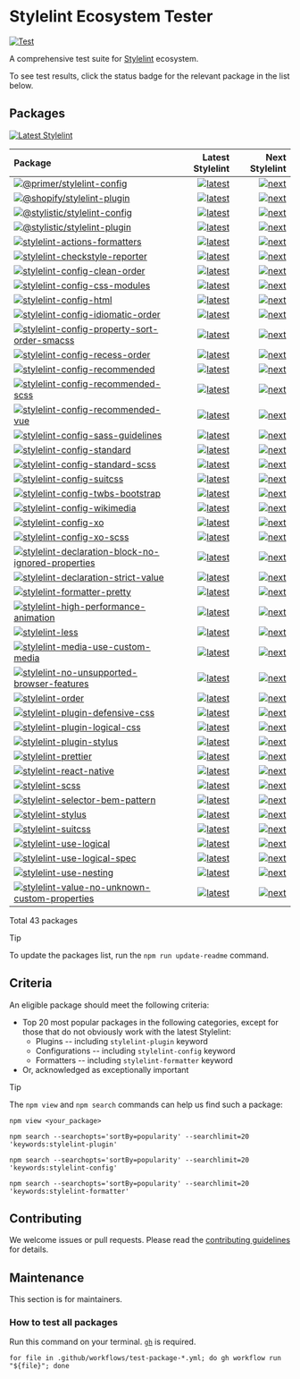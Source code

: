 # Stylelint Ecosystem Tester

[![Test](https://github.com/stylelint/stylelint-ecosystem-tester/actions/workflows/test.yml/badge.svg)](https://github.com/stylelint/stylelint-ecosystem-tester/actions/workflows/test.yml)

A comprehensive test suite for [Stylelint](https://stylelint.io) ecosystem.

To see test results, click the status badge for the relevant package in the list below.

## Packages

[![Latest Stylelint](https://img.shields.io/npm/v/stylelint.svg?label=Latest+Stylelint)](https://www.npmjs.com/package/stylelint)

<!-- START:PACKAGES -->

| Package                                                                                                                                                                                                                     |                                                                                                                                                                                                                                                                                                                        Latest Stylelint |                                                                                                                                                                                                                                                                                                                    Next Stylelint |
| :-------------------------------------------------------------------------------------------------------------------------------------------------------------------------------------------------------------------------- | --------------------------------------------------------------------------------------------------------------------------------------------------------------------------------------------------------------------------------------------------------------------------------------------------------------------------------------: | --------------------------------------------------------------------------------------------------------------------------------------------------------------------------------------------------------------------------------------------------------------------------------------------------------------------------------: |
| [![@primer/stylelint-config](https://img.shields.io/npm/v/@primer/stylelint-config.svg)](https://www.npmjs.com/package/@primer/stylelint-config)                                                                            |                                                     [![latest](https://github.com/stylelint/stylelint-ecosystem-tester/actions/workflows/test-package-primer-stylelint-config-0ab.latest.yml/badge.svg)](https://github.com/stylelint/stylelint-ecosystem-tester/actions/workflows/test-package-primer-stylelint-config-0ab.latest.yml) |                                                     [![next](https://github.com/stylelint/stylelint-ecosystem-tester/actions/workflows/test-package-primer-stylelint-config-0ab.next.yml/badge.svg)](https://github.com/stylelint/stylelint-ecosystem-tester/actions/workflows/test-package-primer-stylelint-config-0ab.next.yml) |
| [![@shopify/stylelint-plugin](https://img.shields.io/npm/v/@shopify/stylelint-plugin.svg)](https://www.npmjs.com/package/@shopify/stylelint-plugin)                                                                         |                                                   [![latest](https://github.com/stylelint/stylelint-ecosystem-tester/actions/workflows/test-package-shopify-stylelint-plugin-a90.latest.yml/badge.svg)](https://github.com/stylelint/stylelint-ecosystem-tester/actions/workflows/test-package-shopify-stylelint-plugin-a90.latest.yml) |                                                   [![next](https://github.com/stylelint/stylelint-ecosystem-tester/actions/workflows/test-package-shopify-stylelint-plugin-a90.next.yml/badge.svg)](https://github.com/stylelint/stylelint-ecosystem-tester/actions/workflows/test-package-shopify-stylelint-plugin-a90.next.yml) |
| [![@stylistic/stylelint-config](https://img.shields.io/npm/v/@stylistic/stylelint-config.svg)](https://www.npmjs.com/package/@stylistic/stylelint-config)                                                                   |                                               [![latest](https://github.com/stylelint/stylelint-ecosystem-tester/actions/workflows/test-package-stylistic-stylelint-config-52f.latest.yml/badge.svg)](https://github.com/stylelint/stylelint-ecosystem-tester/actions/workflows/test-package-stylistic-stylelint-config-52f.latest.yml) |                                               [![next](https://github.com/stylelint/stylelint-ecosystem-tester/actions/workflows/test-package-stylistic-stylelint-config-52f.next.yml/badge.svg)](https://github.com/stylelint/stylelint-ecosystem-tester/actions/workflows/test-package-stylistic-stylelint-config-52f.next.yml) |
| [![@stylistic/stylelint-plugin](https://img.shields.io/npm/v/@stylistic/stylelint-plugin.svg)](https://www.npmjs.com/package/@stylistic/stylelint-plugin)                                                                   |                                               [![latest](https://github.com/stylelint/stylelint-ecosystem-tester/actions/workflows/test-package-stylistic-stylelint-plugin-ee6.latest.yml/badge.svg)](https://github.com/stylelint/stylelint-ecosystem-tester/actions/workflows/test-package-stylistic-stylelint-plugin-ee6.latest.yml) |                                               [![next](https://github.com/stylelint/stylelint-ecosystem-tester/actions/workflows/test-package-stylistic-stylelint-plugin-ee6.next.yml/badge.svg)](https://github.com/stylelint/stylelint-ecosystem-tester/actions/workflows/test-package-stylistic-stylelint-plugin-ee6.next.yml) |
| [![stylelint-actions-formatters](https://img.shields.io/npm/v/stylelint-actions-formatters.svg)](https://www.npmjs.com/package/stylelint-actions-formatters)                                                                |                                           [![latest](https://github.com/stylelint/stylelint-ecosystem-tester/actions/workflows/test-package-stylelint-actions-formatters-e5a.latest.yml/badge.svg)](https://github.com/stylelint/stylelint-ecosystem-tester/actions/workflows/test-package-stylelint-actions-formatters-e5a.latest.yml) |                                           [![next](https://github.com/stylelint/stylelint-ecosystem-tester/actions/workflows/test-package-stylelint-actions-formatters-e5a.next.yml/badge.svg)](https://github.com/stylelint/stylelint-ecosystem-tester/actions/workflows/test-package-stylelint-actions-formatters-e5a.next.yml) |
| [![stylelint-checkstyle-reporter](https://img.shields.io/npm/v/stylelint-checkstyle-reporter.svg)](https://www.npmjs.com/package/stylelint-checkstyle-reporter)                                                             |                                         [![latest](https://github.com/stylelint/stylelint-ecosystem-tester/actions/workflows/test-package-stylelint-checkstyle-reporter-af7.latest.yml/badge.svg)](https://github.com/stylelint/stylelint-ecosystem-tester/actions/workflows/test-package-stylelint-checkstyle-reporter-af7.latest.yml) |                                         [![next](https://github.com/stylelint/stylelint-ecosystem-tester/actions/workflows/test-package-stylelint-checkstyle-reporter-af7.next.yml/badge.svg)](https://github.com/stylelint/stylelint-ecosystem-tester/actions/workflows/test-package-stylelint-checkstyle-reporter-af7.next.yml) |
| [![stylelint-config-clean-order](https://img.shields.io/npm/v/stylelint-config-clean-order.svg)](https://www.npmjs.com/package/stylelint-config-clean-order)                                                                |                                           [![latest](https://github.com/stylelint/stylelint-ecosystem-tester/actions/workflows/test-package-stylelint-config-clean-order-cd2.latest.yml/badge.svg)](https://github.com/stylelint/stylelint-ecosystem-tester/actions/workflows/test-package-stylelint-config-clean-order-cd2.latest.yml) |                                           [![next](https://github.com/stylelint/stylelint-ecosystem-tester/actions/workflows/test-package-stylelint-config-clean-order-cd2.next.yml/badge.svg)](https://github.com/stylelint/stylelint-ecosystem-tester/actions/workflows/test-package-stylelint-config-clean-order-cd2.next.yml) |
| [![stylelint-config-css-modules](https://img.shields.io/npm/v/stylelint-config-css-modules.svg)](https://www.npmjs.com/package/stylelint-config-css-modules)                                                                |                                           [![latest](https://github.com/stylelint/stylelint-ecosystem-tester/actions/workflows/test-package-stylelint-config-css-modules-385.latest.yml/badge.svg)](https://github.com/stylelint/stylelint-ecosystem-tester/actions/workflows/test-package-stylelint-config-css-modules-385.latest.yml) |                                           [![next](https://github.com/stylelint/stylelint-ecosystem-tester/actions/workflows/test-package-stylelint-config-css-modules-385.next.yml/badge.svg)](https://github.com/stylelint/stylelint-ecosystem-tester/actions/workflows/test-package-stylelint-config-css-modules-385.next.yml) |
| [![stylelint-config-html](https://img.shields.io/npm/v/stylelint-config-html.svg)](https://www.npmjs.com/package/stylelint-config-html)                                                                                     |                                                         [![latest](https://github.com/stylelint/stylelint-ecosystem-tester/actions/workflows/test-package-stylelint-config-html-9b8.latest.yml/badge.svg)](https://github.com/stylelint/stylelint-ecosystem-tester/actions/workflows/test-package-stylelint-config-html-9b8.latest.yml) |                                                         [![next](https://github.com/stylelint/stylelint-ecosystem-tester/actions/workflows/test-package-stylelint-config-html-9b8.next.yml/badge.svg)](https://github.com/stylelint/stylelint-ecosystem-tester/actions/workflows/test-package-stylelint-config-html-9b8.next.yml) |
| [![stylelint-config-idiomatic-order](https://img.shields.io/npm/v/stylelint-config-idiomatic-order.svg)](https://www.npmjs.com/package/stylelint-config-idiomatic-order)                                                    |                                   [![latest](https://github.com/stylelint/stylelint-ecosystem-tester/actions/workflows/test-package-stylelint-config-idiomatic-order-9b1.latest.yml/badge.svg)](https://github.com/stylelint/stylelint-ecosystem-tester/actions/workflows/test-package-stylelint-config-idiomatic-order-9b1.latest.yml) |                                   [![next](https://github.com/stylelint/stylelint-ecosystem-tester/actions/workflows/test-package-stylelint-config-idiomatic-order-9b1.next.yml/badge.svg)](https://github.com/stylelint/stylelint-ecosystem-tester/actions/workflows/test-package-stylelint-config-idiomatic-order-9b1.next.yml) |
| [![stylelint-config-property-sort-order-smacss](https://img.shields.io/npm/v/stylelint-config-property-sort-order-smacss.svg)](https://www.npmjs.com/package/stylelint-config-property-sort-order-smacss)                   |             [![latest](https://github.com/stylelint/stylelint-ecosystem-tester/actions/workflows/test-package-stylelint-config-property-sort-order-smacss-d0d.latest.yml/badge.svg)](https://github.com/stylelint/stylelint-ecosystem-tester/actions/workflows/test-package-stylelint-config-property-sort-order-smacss-d0d.latest.yml) |             [![next](https://github.com/stylelint/stylelint-ecosystem-tester/actions/workflows/test-package-stylelint-config-property-sort-order-smacss-d0d.next.yml/badge.svg)](https://github.com/stylelint/stylelint-ecosystem-tester/actions/workflows/test-package-stylelint-config-property-sort-order-smacss-d0d.next.yml) |
| [![stylelint-config-recess-order](https://img.shields.io/npm/v/stylelint-config-recess-order.svg)](https://www.npmjs.com/package/stylelint-config-recess-order)                                                             |                                         [![latest](https://github.com/stylelint/stylelint-ecosystem-tester/actions/workflows/test-package-stylelint-config-recess-order-9f7.latest.yml/badge.svg)](https://github.com/stylelint/stylelint-ecosystem-tester/actions/workflows/test-package-stylelint-config-recess-order-9f7.latest.yml) |                                         [![next](https://github.com/stylelint/stylelint-ecosystem-tester/actions/workflows/test-package-stylelint-config-recess-order-9f7.next.yml/badge.svg)](https://github.com/stylelint/stylelint-ecosystem-tester/actions/workflows/test-package-stylelint-config-recess-order-9f7.next.yml) |
| [![stylelint-config-recommended](https://img.shields.io/npm/v/stylelint-config-recommended.svg)](https://www.npmjs.com/package/stylelint-config-recommended)                                                                |                                           [![latest](https://github.com/stylelint/stylelint-ecosystem-tester/actions/workflows/test-package-stylelint-config-recommended-64e.latest.yml/badge.svg)](https://github.com/stylelint/stylelint-ecosystem-tester/actions/workflows/test-package-stylelint-config-recommended-64e.latest.yml) |                                           [![next](https://github.com/stylelint/stylelint-ecosystem-tester/actions/workflows/test-package-stylelint-config-recommended-64e.next.yml/badge.svg)](https://github.com/stylelint/stylelint-ecosystem-tester/actions/workflows/test-package-stylelint-config-recommended-64e.next.yml) |
| [![stylelint-config-recommended-scss](https://img.shields.io/npm/v/stylelint-config-recommended-scss.svg)](https://www.npmjs.com/package/stylelint-config-recommended-scss)                                                 |                                 [![latest](https://github.com/stylelint/stylelint-ecosystem-tester/actions/workflows/test-package-stylelint-config-recommended-scss-362.latest.yml/badge.svg)](https://github.com/stylelint/stylelint-ecosystem-tester/actions/workflows/test-package-stylelint-config-recommended-scss-362.latest.yml) |                                 [![next](https://github.com/stylelint/stylelint-ecosystem-tester/actions/workflows/test-package-stylelint-config-recommended-scss-362.next.yml/badge.svg)](https://github.com/stylelint/stylelint-ecosystem-tester/actions/workflows/test-package-stylelint-config-recommended-scss-362.next.yml) |
| [![stylelint-config-recommended-vue](https://img.shields.io/npm/v/stylelint-config-recommended-vue.svg)](https://www.npmjs.com/package/stylelint-config-recommended-vue)                                                    |                                   [![latest](https://github.com/stylelint/stylelint-ecosystem-tester/actions/workflows/test-package-stylelint-config-recommended-vue-162.latest.yml/badge.svg)](https://github.com/stylelint/stylelint-ecosystem-tester/actions/workflows/test-package-stylelint-config-recommended-vue-162.latest.yml) |                                   [![next](https://github.com/stylelint/stylelint-ecosystem-tester/actions/workflows/test-package-stylelint-config-recommended-vue-162.next.yml/badge.svg)](https://github.com/stylelint/stylelint-ecosystem-tester/actions/workflows/test-package-stylelint-config-recommended-vue-162.next.yml) |
| [![stylelint-config-sass-guidelines](https://img.shields.io/npm/v/stylelint-config-sass-guidelines.svg)](https://www.npmjs.com/package/stylelint-config-sass-guidelines)                                                    |                                   [![latest](https://github.com/stylelint/stylelint-ecosystem-tester/actions/workflows/test-package-stylelint-config-sass-guidelines-324.latest.yml/badge.svg)](https://github.com/stylelint/stylelint-ecosystem-tester/actions/workflows/test-package-stylelint-config-sass-guidelines-324.latest.yml) |                                   [![next](https://github.com/stylelint/stylelint-ecosystem-tester/actions/workflows/test-package-stylelint-config-sass-guidelines-324.next.yml/badge.svg)](https://github.com/stylelint/stylelint-ecosystem-tester/actions/workflows/test-package-stylelint-config-sass-guidelines-324.next.yml) |
| [![stylelint-config-standard](https://img.shields.io/npm/v/stylelint-config-standard.svg)](https://www.npmjs.com/package/stylelint-config-standard)                                                                         |                                                 [![latest](https://github.com/stylelint/stylelint-ecosystem-tester/actions/workflows/test-package-stylelint-config-standard-a28.latest.yml/badge.svg)](https://github.com/stylelint/stylelint-ecosystem-tester/actions/workflows/test-package-stylelint-config-standard-a28.latest.yml) |                                                 [![next](https://github.com/stylelint/stylelint-ecosystem-tester/actions/workflows/test-package-stylelint-config-standard-a28.next.yml/badge.svg)](https://github.com/stylelint/stylelint-ecosystem-tester/actions/workflows/test-package-stylelint-config-standard-a28.next.yml) |
| [![stylelint-config-standard-scss](https://img.shields.io/npm/v/stylelint-config-standard-scss.svg)](https://www.npmjs.com/package/stylelint-config-standard-scss)                                                          |                                       [![latest](https://github.com/stylelint/stylelint-ecosystem-tester/actions/workflows/test-package-stylelint-config-standard-scss-371.latest.yml/badge.svg)](https://github.com/stylelint/stylelint-ecosystem-tester/actions/workflows/test-package-stylelint-config-standard-scss-371.latest.yml) |                                       [![next](https://github.com/stylelint/stylelint-ecosystem-tester/actions/workflows/test-package-stylelint-config-standard-scss-371.next.yml/badge.svg)](https://github.com/stylelint/stylelint-ecosystem-tester/actions/workflows/test-package-stylelint-config-standard-scss-371.next.yml) |
| [![stylelint-config-suitcss](https://img.shields.io/npm/v/stylelint-config-suitcss.svg)](https://www.npmjs.com/package/stylelint-config-suitcss)                                                                            |                                                   [![latest](https://github.com/stylelint/stylelint-ecosystem-tester/actions/workflows/test-package-stylelint-config-suitcss-dc2.latest.yml/badge.svg)](https://github.com/stylelint/stylelint-ecosystem-tester/actions/workflows/test-package-stylelint-config-suitcss-dc2.latest.yml) |                                                   [![next](https://github.com/stylelint/stylelint-ecosystem-tester/actions/workflows/test-package-stylelint-config-suitcss-dc2.next.yml/badge.svg)](https://github.com/stylelint/stylelint-ecosystem-tester/actions/workflows/test-package-stylelint-config-suitcss-dc2.next.yml) |
| [![stylelint-config-twbs-bootstrap](https://img.shields.io/npm/v/stylelint-config-twbs-bootstrap.svg)](https://www.npmjs.com/package/stylelint-config-twbs-bootstrap)                                                       |                                     [![latest](https://github.com/stylelint/stylelint-ecosystem-tester/actions/workflows/test-package-stylelint-config-twbs-bootstrap-73d.latest.yml/badge.svg)](https://github.com/stylelint/stylelint-ecosystem-tester/actions/workflows/test-package-stylelint-config-twbs-bootstrap-73d.latest.yml) |                                     [![next](https://github.com/stylelint/stylelint-ecosystem-tester/actions/workflows/test-package-stylelint-config-twbs-bootstrap-73d.next.yml/badge.svg)](https://github.com/stylelint/stylelint-ecosystem-tester/actions/workflows/test-package-stylelint-config-twbs-bootstrap-73d.next.yml) |
| [![stylelint-config-wikimedia](https://img.shields.io/npm/v/stylelint-config-wikimedia.svg)](https://www.npmjs.com/package/stylelint-config-wikimedia)                                                                      |                                               [![latest](https://github.com/stylelint/stylelint-ecosystem-tester/actions/workflows/test-package-stylelint-config-wikimedia-11d.latest.yml/badge.svg)](https://github.com/stylelint/stylelint-ecosystem-tester/actions/workflows/test-package-stylelint-config-wikimedia-11d.latest.yml) |                                               [![next](https://github.com/stylelint/stylelint-ecosystem-tester/actions/workflows/test-package-stylelint-config-wikimedia-11d.next.yml/badge.svg)](https://github.com/stylelint/stylelint-ecosystem-tester/actions/workflows/test-package-stylelint-config-wikimedia-11d.next.yml) |
| [![stylelint-config-xo](https://img.shields.io/npm/v/stylelint-config-xo.svg)](https://www.npmjs.com/package/stylelint-config-xo)                                                                                           |                                                             [![latest](https://github.com/stylelint/stylelint-ecosystem-tester/actions/workflows/test-package-stylelint-config-xo-b17.latest.yml/badge.svg)](https://github.com/stylelint/stylelint-ecosystem-tester/actions/workflows/test-package-stylelint-config-xo-b17.latest.yml) |                                                             [![next](https://github.com/stylelint/stylelint-ecosystem-tester/actions/workflows/test-package-stylelint-config-xo-b17.next.yml/badge.svg)](https://github.com/stylelint/stylelint-ecosystem-tester/actions/workflows/test-package-stylelint-config-xo-b17.next.yml) |
| [![stylelint-config-xo-scss](https://img.shields.io/npm/v/stylelint-config-xo-scss.svg)](https://www.npmjs.com/package/stylelint-config-xo-scss)                                                                            |                                                   [![latest](https://github.com/stylelint/stylelint-ecosystem-tester/actions/workflows/test-package-stylelint-config-xo-scss-2f1.latest.yml/badge.svg)](https://github.com/stylelint/stylelint-ecosystem-tester/actions/workflows/test-package-stylelint-config-xo-scss-2f1.latest.yml) |                                                   [![next](https://github.com/stylelint/stylelint-ecosystem-tester/actions/workflows/test-package-stylelint-config-xo-scss-2f1.next.yml/badge.svg)](https://github.com/stylelint/stylelint-ecosystem-tester/actions/workflows/test-package-stylelint-config-xo-scss-2f1.next.yml) |
| [![stylelint-declaration-block-no-ignored-properties](https://img.shields.io/npm/v/stylelint-declaration-block-no-ignored-properties.svg)](https://www.npmjs.com/package/stylelint-declaration-block-no-ignored-properties) | [![latest](https://github.com/stylelint/stylelint-ecosystem-tester/actions/workflows/test-package-stylelint-declaration-block-no-ignored-properties-a66.latest.yml/badge.svg)](https://github.com/stylelint/stylelint-ecosystem-tester/actions/workflows/test-package-stylelint-declaration-block-no-ignored-properties-a66.latest.yml) | [![next](https://github.com/stylelint/stylelint-ecosystem-tester/actions/workflows/test-package-stylelint-declaration-block-no-ignored-properties-a66.next.yml/badge.svg)](https://github.com/stylelint/stylelint-ecosystem-tester/actions/workflows/test-package-stylelint-declaration-block-no-ignored-properties-a66.next.yml) |
| [![stylelint-declaration-strict-value](https://img.shields.io/npm/v/stylelint-declaration-strict-value.svg)](https://www.npmjs.com/package/stylelint-declaration-strict-value)                                              |                               [![latest](https://github.com/stylelint/stylelint-ecosystem-tester/actions/workflows/test-package-stylelint-declaration-strict-value-dec.latest.yml/badge.svg)](https://github.com/stylelint/stylelint-ecosystem-tester/actions/workflows/test-package-stylelint-declaration-strict-value-dec.latest.yml) |                               [![next](https://github.com/stylelint/stylelint-ecosystem-tester/actions/workflows/test-package-stylelint-declaration-strict-value-dec.next.yml/badge.svg)](https://github.com/stylelint/stylelint-ecosystem-tester/actions/workflows/test-package-stylelint-declaration-strict-value-dec.next.yml) |
| [![stylelint-formatter-pretty](https://img.shields.io/npm/v/stylelint-formatter-pretty.svg)](https://www.npmjs.com/package/stylelint-formatter-pretty)                                                                      |                                               [![latest](https://github.com/stylelint/stylelint-ecosystem-tester/actions/workflows/test-package-stylelint-formatter-pretty-235.latest.yml/badge.svg)](https://github.com/stylelint/stylelint-ecosystem-tester/actions/workflows/test-package-stylelint-formatter-pretty-235.latest.yml) |                                               [![next](https://github.com/stylelint/stylelint-ecosystem-tester/actions/workflows/test-package-stylelint-formatter-pretty-235.next.yml/badge.svg)](https://github.com/stylelint/stylelint-ecosystem-tester/actions/workflows/test-package-stylelint-formatter-pretty-235.next.yml) |
| [![stylelint-high-performance-animation](https://img.shields.io/npm/v/stylelint-high-performance-animation.svg)](https://www.npmjs.com/package/stylelint-high-performance-animation)                                        |                           [![latest](https://github.com/stylelint/stylelint-ecosystem-tester/actions/workflows/test-package-stylelint-high-performance-animation-379.latest.yml/badge.svg)](https://github.com/stylelint/stylelint-ecosystem-tester/actions/workflows/test-package-stylelint-high-performance-animation-379.latest.yml) |                           [![next](https://github.com/stylelint/stylelint-ecosystem-tester/actions/workflows/test-package-stylelint-high-performance-animation-379.next.yml/badge.svg)](https://github.com/stylelint/stylelint-ecosystem-tester/actions/workflows/test-package-stylelint-high-performance-animation-379.next.yml) |
| [![stylelint-less](https://img.shields.io/npm/v/stylelint-less.svg)](https://www.npmjs.com/package/stylelint-less)                                                                                                          |                                                                       [![latest](https://github.com/stylelint/stylelint-ecosystem-tester/actions/workflows/test-package-stylelint-less-d99.latest.yml/badge.svg)](https://github.com/stylelint/stylelint-ecosystem-tester/actions/workflows/test-package-stylelint-less-d99.latest.yml) |                                                                       [![next](https://github.com/stylelint/stylelint-ecosystem-tester/actions/workflows/test-package-stylelint-less-d99.next.yml/badge.svg)](https://github.com/stylelint/stylelint-ecosystem-tester/actions/workflows/test-package-stylelint-less-d99.next.yml) |
| [![stylelint-media-use-custom-media](https://img.shields.io/npm/v/stylelint-media-use-custom-media.svg)](https://www.npmjs.com/package/stylelint-media-use-custom-media)                                                    |                                   [![latest](https://github.com/stylelint/stylelint-ecosystem-tester/actions/workflows/test-package-stylelint-media-use-custom-media-60a.latest.yml/badge.svg)](https://github.com/stylelint/stylelint-ecosystem-tester/actions/workflows/test-package-stylelint-media-use-custom-media-60a.latest.yml) |                                   [![next](https://github.com/stylelint/stylelint-ecosystem-tester/actions/workflows/test-package-stylelint-media-use-custom-media-60a.next.yml/badge.svg)](https://github.com/stylelint/stylelint-ecosystem-tester/actions/workflows/test-package-stylelint-media-use-custom-media-60a.next.yml) |
| [![stylelint-no-unsupported-browser-features](https://img.shields.io/npm/v/stylelint-no-unsupported-browser-features.svg)](https://www.npmjs.com/package/stylelint-no-unsupported-browser-features)                         |                 [![latest](https://github.com/stylelint/stylelint-ecosystem-tester/actions/workflows/test-package-stylelint-no-unsupported-browser-features-dcd.latest.yml/badge.svg)](https://github.com/stylelint/stylelint-ecosystem-tester/actions/workflows/test-package-stylelint-no-unsupported-browser-features-dcd.latest.yml) |                 [![next](https://github.com/stylelint/stylelint-ecosystem-tester/actions/workflows/test-package-stylelint-no-unsupported-browser-features-dcd.next.yml/badge.svg)](https://github.com/stylelint/stylelint-ecosystem-tester/actions/workflows/test-package-stylelint-no-unsupported-browser-features-dcd.next.yml) |
| [![stylelint-order](https://img.shields.io/npm/v/stylelint-order.svg)](https://www.npmjs.com/package/stylelint-order)                                                                                                       |                                                                     [![latest](https://github.com/stylelint/stylelint-ecosystem-tester/actions/workflows/test-package-stylelint-order-7f4.latest.yml/badge.svg)](https://github.com/stylelint/stylelint-ecosystem-tester/actions/workflows/test-package-stylelint-order-7f4.latest.yml) |                                                                     [![next](https://github.com/stylelint/stylelint-ecosystem-tester/actions/workflows/test-package-stylelint-order-7f4.next.yml/badge.svg)](https://github.com/stylelint/stylelint-ecosystem-tester/actions/workflows/test-package-stylelint-order-7f4.next.yml) |
| [![stylelint-plugin-defensive-css](https://img.shields.io/npm/v/stylelint-plugin-defensive-css.svg)](https://www.npmjs.com/package/stylelint-plugin-defensive-css)                                                          |                                       [![latest](https://github.com/stylelint/stylelint-ecosystem-tester/actions/workflows/test-package-stylelint-plugin-defensive-css-558.latest.yml/badge.svg)](https://github.com/stylelint/stylelint-ecosystem-tester/actions/workflows/test-package-stylelint-plugin-defensive-css-558.latest.yml) |                                       [![next](https://github.com/stylelint/stylelint-ecosystem-tester/actions/workflows/test-package-stylelint-plugin-defensive-css-558.next.yml/badge.svg)](https://github.com/stylelint/stylelint-ecosystem-tester/actions/workflows/test-package-stylelint-plugin-defensive-css-558.next.yml) |
| [![stylelint-plugin-logical-css](https://img.shields.io/npm/v/stylelint-plugin-logical-css.svg)](https://www.npmjs.com/package/stylelint-plugin-logical-css)                                                                |                                           [![latest](https://github.com/stylelint/stylelint-ecosystem-tester/actions/workflows/test-package-stylelint-plugin-logical-css-948.latest.yml/badge.svg)](https://github.com/stylelint/stylelint-ecosystem-tester/actions/workflows/test-package-stylelint-plugin-logical-css-948.latest.yml) |                                           [![next](https://github.com/stylelint/stylelint-ecosystem-tester/actions/workflows/test-package-stylelint-plugin-logical-css-948.next.yml/badge.svg)](https://github.com/stylelint/stylelint-ecosystem-tester/actions/workflows/test-package-stylelint-plugin-logical-css-948.next.yml) |
| [![stylelint-plugin-stylus](https://img.shields.io/npm/v/stylelint-plugin-stylus.svg)](https://www.npmjs.com/package/stylelint-plugin-stylus)                                                                               |                                                     [![latest](https://github.com/stylelint/stylelint-ecosystem-tester/actions/workflows/test-package-stylelint-plugin-stylus-8e7.latest.yml/badge.svg)](https://github.com/stylelint/stylelint-ecosystem-tester/actions/workflows/test-package-stylelint-plugin-stylus-8e7.latest.yml) |                                                     [![next](https://github.com/stylelint/stylelint-ecosystem-tester/actions/workflows/test-package-stylelint-plugin-stylus-8e7.next.yml/badge.svg)](https://github.com/stylelint/stylelint-ecosystem-tester/actions/workflows/test-package-stylelint-plugin-stylus-8e7.next.yml) |
| [![stylelint-prettier](https://img.shields.io/npm/v/stylelint-prettier.svg)](https://www.npmjs.com/package/stylelint-prettier)                                                                                              |                                                               [![latest](https://github.com/stylelint/stylelint-ecosystem-tester/actions/workflows/test-package-stylelint-prettier-db4.latest.yml/badge.svg)](https://github.com/stylelint/stylelint-ecosystem-tester/actions/workflows/test-package-stylelint-prettier-db4.latest.yml) |                                                               [![next](https://github.com/stylelint/stylelint-ecosystem-tester/actions/workflows/test-package-stylelint-prettier-db4.next.yml/badge.svg)](https://github.com/stylelint/stylelint-ecosystem-tester/actions/workflows/test-package-stylelint-prettier-db4.next.yml) |
| [![stylelint-react-native](https://img.shields.io/npm/v/stylelint-react-native.svg)](https://www.npmjs.com/package/stylelint-react-native)                                                                                  |                                                       [![latest](https://github.com/stylelint/stylelint-ecosystem-tester/actions/workflows/test-package-stylelint-react-native-1b4.latest.yml/badge.svg)](https://github.com/stylelint/stylelint-ecosystem-tester/actions/workflows/test-package-stylelint-react-native-1b4.latest.yml) |                                                       [![next](https://github.com/stylelint/stylelint-ecosystem-tester/actions/workflows/test-package-stylelint-react-native-1b4.next.yml/badge.svg)](https://github.com/stylelint/stylelint-ecosystem-tester/actions/workflows/test-package-stylelint-react-native-1b4.next.yml) |
| [![stylelint-scss](https://img.shields.io/npm/v/stylelint-scss.svg)](https://www.npmjs.com/package/stylelint-scss)                                                                                                          |                                                                       [![latest](https://github.com/stylelint/stylelint-ecosystem-tester/actions/workflows/test-package-stylelint-scss-d08.latest.yml/badge.svg)](https://github.com/stylelint/stylelint-ecosystem-tester/actions/workflows/test-package-stylelint-scss-d08.latest.yml) |                                                                       [![next](https://github.com/stylelint/stylelint-ecosystem-tester/actions/workflows/test-package-stylelint-scss-d08.next.yml/badge.svg)](https://github.com/stylelint/stylelint-ecosystem-tester/actions/workflows/test-package-stylelint-scss-d08.next.yml) |
| [![stylelint-selector-bem-pattern](https://img.shields.io/npm/v/stylelint-selector-bem-pattern.svg)](https://www.npmjs.com/package/stylelint-selector-bem-pattern)                                                          |                                       [![latest](https://github.com/stylelint/stylelint-ecosystem-tester/actions/workflows/test-package-stylelint-selector-bem-pattern-93e.latest.yml/badge.svg)](https://github.com/stylelint/stylelint-ecosystem-tester/actions/workflows/test-package-stylelint-selector-bem-pattern-93e.latest.yml) |                                       [![next](https://github.com/stylelint/stylelint-ecosystem-tester/actions/workflows/test-package-stylelint-selector-bem-pattern-93e.next.yml/badge.svg)](https://github.com/stylelint/stylelint-ecosystem-tester/actions/workflows/test-package-stylelint-selector-bem-pattern-93e.next.yml) |
| [![stylelint-stylus](https://img.shields.io/npm/v/stylelint-stylus.svg)](https://www.npmjs.com/package/stylelint-stylus)                                                                                                    |                                                                   [![latest](https://github.com/stylelint/stylelint-ecosystem-tester/actions/workflows/test-package-stylelint-stylus-448.latest.yml/badge.svg)](https://github.com/stylelint/stylelint-ecosystem-tester/actions/workflows/test-package-stylelint-stylus-448.latest.yml) |                                                                   [![next](https://github.com/stylelint/stylelint-ecosystem-tester/actions/workflows/test-package-stylelint-stylus-448.next.yml/badge.svg)](https://github.com/stylelint/stylelint-ecosystem-tester/actions/workflows/test-package-stylelint-stylus-448.next.yml) |
| [![stylelint-suitcss](https://img.shields.io/npm/v/stylelint-suitcss.svg)](https://www.npmjs.com/package/stylelint-suitcss)                                                                                                 |                                                                 [![latest](https://github.com/stylelint/stylelint-ecosystem-tester/actions/workflows/test-package-stylelint-suitcss-968.latest.yml/badge.svg)](https://github.com/stylelint/stylelint-ecosystem-tester/actions/workflows/test-package-stylelint-suitcss-968.latest.yml) |                                                                 [![next](https://github.com/stylelint/stylelint-ecosystem-tester/actions/workflows/test-package-stylelint-suitcss-968.next.yml/badge.svg)](https://github.com/stylelint/stylelint-ecosystem-tester/actions/workflows/test-package-stylelint-suitcss-968.next.yml) |
| [![stylelint-use-logical](https://img.shields.io/npm/v/stylelint-use-logical.svg)](https://www.npmjs.com/package/stylelint-use-logical)                                                                                     |                                                         [![latest](https://github.com/stylelint/stylelint-ecosystem-tester/actions/workflows/test-package-stylelint-use-logical-b8e.latest.yml/badge.svg)](https://github.com/stylelint/stylelint-ecosystem-tester/actions/workflows/test-package-stylelint-use-logical-b8e.latest.yml) |                                                         [![next](https://github.com/stylelint/stylelint-ecosystem-tester/actions/workflows/test-package-stylelint-use-logical-b8e.next.yml/badge.svg)](https://github.com/stylelint/stylelint-ecosystem-tester/actions/workflows/test-package-stylelint-use-logical-b8e.next.yml) |
| [![stylelint-use-logical-spec](https://img.shields.io/npm/v/stylelint-use-logical-spec.svg)](https://www.npmjs.com/package/stylelint-use-logical-spec)                                                                      |                                               [![latest](https://github.com/stylelint/stylelint-ecosystem-tester/actions/workflows/test-package-stylelint-use-logical-spec-a36.latest.yml/badge.svg)](https://github.com/stylelint/stylelint-ecosystem-tester/actions/workflows/test-package-stylelint-use-logical-spec-a36.latest.yml) |                                               [![next](https://github.com/stylelint/stylelint-ecosystem-tester/actions/workflows/test-package-stylelint-use-logical-spec-a36.next.yml/badge.svg)](https://github.com/stylelint/stylelint-ecosystem-tester/actions/workflows/test-package-stylelint-use-logical-spec-a36.next.yml) |
| [![stylelint-use-nesting](https://img.shields.io/npm/v/stylelint-use-nesting.svg)](https://www.npmjs.com/package/stylelint-use-nesting)                                                                                     |                                                         [![latest](https://github.com/stylelint/stylelint-ecosystem-tester/actions/workflows/test-package-stylelint-use-nesting-54f.latest.yml/badge.svg)](https://github.com/stylelint/stylelint-ecosystem-tester/actions/workflows/test-package-stylelint-use-nesting-54f.latest.yml) |                                                         [![next](https://github.com/stylelint/stylelint-ecosystem-tester/actions/workflows/test-package-stylelint-use-nesting-54f.next.yml/badge.svg)](https://github.com/stylelint/stylelint-ecosystem-tester/actions/workflows/test-package-stylelint-use-nesting-54f.next.yml) |
| [![stylelint-value-no-unknown-custom-properties](https://img.shields.io/npm/v/stylelint-value-no-unknown-custom-properties.svg)](https://www.npmjs.com/package/stylelint-value-no-unknown-custom-properties)                |           [![latest](https://github.com/stylelint/stylelint-ecosystem-tester/actions/workflows/test-package-stylelint-value-no-unknown-custom-properties-2f3.latest.yml/badge.svg)](https://github.com/stylelint/stylelint-ecosystem-tester/actions/workflows/test-package-stylelint-value-no-unknown-custom-properties-2f3.latest.yml) |           [![next](https://github.com/stylelint/stylelint-ecosystem-tester/actions/workflows/test-package-stylelint-value-no-unknown-custom-properties-2f3.next.yml/badge.svg)](https://github.com/stylelint/stylelint-ecosystem-tester/actions/workflows/test-package-stylelint-value-no-unknown-custom-properties-2f3.next.yml) |

Total 43 packages

<!-- END:PACKAGES -->

> [!TIP]
> To update the packages list, run the `npm run update-readme` command.

## Criteria

An eligible package should meet the following criteria:

- Top 20 most popular packages in the following categories, except for those that do not obviously work with the latest Stylelint:
  - Plugins -- including `stylelint-plugin` keyword
  - Configurations -- including `stylelint-config` keyword
  - Formatters -- including `stylelint-formatter` keyword
- Or, acknowledged as exceptionally important

> [!TIP]
> The `npm view` and `npm search` commands can help us find such a package:
>
> ```shell
> npm view <your_package>
> ```
>
> ```shell
> npm search --searchopts='sortBy=popularity' --searchlimit=20 'keywords:stylelint-plugin'
> ```
>
> ```shell
> npm search --searchopts='sortBy=popularity' --searchlimit=20 'keywords:stylelint-config'
> ```
>
> ```shell
> npm search --searchopts='sortBy=popularity' --searchlimit=20 'keywords:stylelint-formatter'
> ```

## Contributing

We welcome issues or pull requests. Please read the [contributing guidelines](CONTRIBUTING.md) for details.

## Maintenance

This section is for maintainers.

### How to test all packages

Run this command on your terminal. [`gh`](https://cli.github.com/) is required.

```shell
for file in .github/workflows/test-package-*.yml; do gh workflow run "${file}"; done
```
